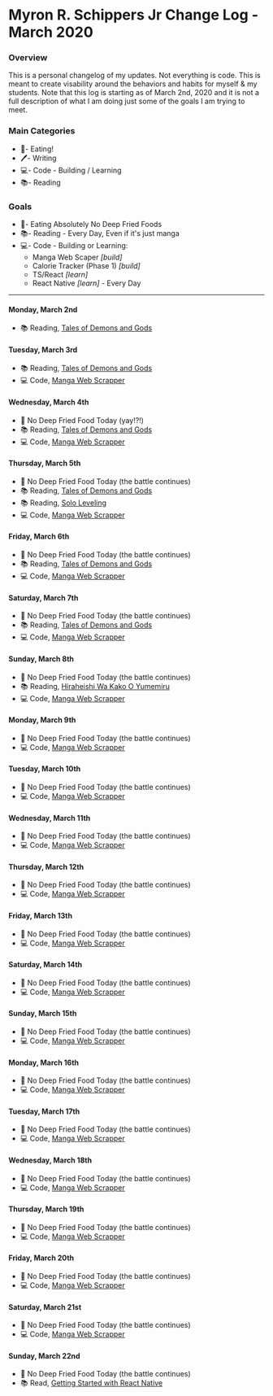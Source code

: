 # Myron R. Schippers Jr Change Log - March 2020

### Overview
This is a personal changelog of my updates. Not everything is code. This is meant to create visability around the behaviors and habits for myself & my students. Note that this log is starting as of March 2nd, 2020 and it is not a full description of what I am doing just some of the goals I am trying to meet. 

### Main Categories
- 🍎- Eating!
- 🖊- Writing
- 💻- Code - Building / Learning
- 📚- Reading

### Goals
- 🍎- Eating Absolutely No Deep Fried Foods
- 📚- Reading - Every Day, Even if it's just manga
- 💻- Code - Building or Learning:
  - Manga Web Scaper *[build]*
  - Calorie Tracker (Phase 1) *[build]*
  - TS/React *[learn]*
  - React Native *[learn]* - Every Day

---


#### Monday, March 2nd
- 📚 Reading, [Tales of Demons and Gods](https://manganelo.com/manga/hyer5231574354229)

#### Tuesday, March 3rd
- 📚 Reading, [Tales of Demons and Gods](https://manganelo.com/manga/hyer5231574354229)
- 💻 Code, [Manga Web Scrapper](https://github.com/myronschippers/manga-web-scraper)

#### Wednesday, March 4th
- 🍎 No Deep Fried Food Today (yay!?!)
- 📚 Reading, [Tales of Demons and Gods](https://manganelo.com/manga/hyer5231574354229)
- 💻 Code, [Manga Web Scrapper](https://github.com/myronschippers/manga-web-scraper)

#### Thursday, March 5th
- 🍎 No Deep Fried Food Today (the battle continues)
- 📚 Reading, [Tales of Demons and Gods](https://manganelo.com/manga/hyer5231574354229)
- 📚 Reading, [Solo Leveling](https://manganelo.com/manga/pn918005)
- 💻 Code, [Manga Web Scrapper](https://github.com/myronschippers/manga-web-scraper)

#### Friday, March 6th
- 🍎 No Deep Fried Food Today (the battle continues)
- 📚 Reading, [Tales of Demons and Gods](https://manganelo.com/manga/hyer5231574354229)
- 💻 Code, [Manga Web Scrapper](https://github.com/myronschippers/manga-web-scraper)

#### Saturday, March 7th
- 🍎 No Deep Fried Food Today (the battle continues)
- 📚 Reading, [Tales of Demons and Gods](https://manganelo.com/manga/hyer5231574354229)
- 💻 Code, [Manga Web Scrapper](https://github.com/myronschippers/manga-web-scraper)

#### Sunday, March 8th
- 🍎 No Deep Fried Food Today (the battle continues)
- 📚 Reading, [Hiraheishi Wa Kako O Yumemiru](https://manganelo.com/manga/hiraheishi_wa_kako_o_yumemiru)
- 💻 Code, [Manga Web Scrapper](https://github.com/myronschippers/manga-web-scraper)

#### Monday, March 9th
- 🍎 No Deep Fried Food Today (the battle continues)
- 💻 Code, [Manga Web Scrapper](https://github.com/myronschippers/manga-web-scraper)

#### Tuesday, March 10th
- 🍎 No Deep Fried Food Today (the battle continues)
- 💻 Code, [Manga Web Scrapper](https://github.com/myronschippers/manga-web-scraper)

#### Wednesday, March 11th
- 🍎 No Deep Fried Food Today (the battle continues)
- 💻 Code, [Manga Web Scrapper](https://github.com/myronschippers/manga-web-scraper)

#### Thursday, March 12th
- 🍎 No Deep Fried Food Today (the battle continues)
- 💻 Code, [Manga Web Scrapper](https://github.com/myronschippers/manga-web-scraper)

#### Friday, March 13th
- 🍎 No Deep Fried Food Today (the battle continues)
- 💻 Code, [Manga Web Scrapper](https://github.com/myronschippers/manga-web-scraper)

#### Saturday, March 14th
- 🍎 No Deep Fried Food Today (the battle continues)
- 💻 Code, [Manga Web Scrapper](https://github.com/myronschippers/manga-web-scraper)

#### Sunday, March 15th
- 🍎 No Deep Fried Food Today (the battle continues)
- 💻 Code, [Manga Web Scrapper](https://github.com/myronschippers/manga-web-scraper)

#### Monday, March 16th
- 🍎 No Deep Fried Food Today (the battle continues)
- 💻 Code, [Manga Web Scrapper](https://github.com/myronschippers/manga-web-scraper)

#### Tuesday, March 17th
- 🍎 No Deep Fried Food Today (the battle continues)
- 💻 Code, [Manga Web Scrapper](https://github.com/myronschippers/manga-web-scraper)

#### Wednesday, March 18th
- 🍎 No Deep Fried Food Today (the battle continues)
- 💻 Code, [Manga Web Scrapper](https://github.com/myronschippers/manga-web-scraper)

#### Thursday, March 19th
- 🍎 No Deep Fried Food Today (the battle continues)
- 💻 Code, [Manga Web Scrapper](https://github.com/myronschippers/manga-web-scraper)

#### Friday, March 20th
- 🍎 No Deep Fried Food Today (the battle continues)
- 💻 Code, [Manga Web Scrapper](https://github.com/myronschippers/manga-web-scraper)

#### Saturday, March 21st
- 🍎 No Deep Fried Food Today (the battle continues)
- 💻 Code, [Manga Web Scrapper](https://github.com/myronschippers/manga-web-scraper)

#### Sunday, March 22nd
- 🍎 No Deep Fried Food Today (the battle continues)
- 📚 Read, [Getting Started with React Native](https://levelup.gitconnected.com/getting-started-with-react-native-in-2019-build-your-first-app-a41ebc0617e2)
